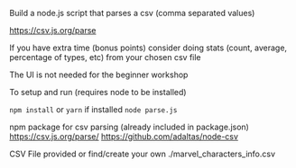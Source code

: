 Build a node.js script that parses a csv (comma separated values)

https://csv.js.org/parse

If you have extra time (bonus points) consider doing stats (count, average, percentage of types, etc) from your chosen csv file

The UI is not needed for the beginner workshop

To setup and run (requires node to be installed)

`npm install` or `yarn` if installed
`node parse.js`

npm package for csv parsing (already included in package.json)
https://csv.js.org/parse/
https://github.com/adaltas/node-csv

CSV File provided or find/create your own
./marvel_characters_info.csv



